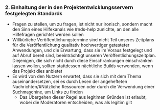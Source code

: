 ### 2. Einhaltung der in den Projektentwicklungsservern festgelegten Standards

- Fragen zu stellen, um zu fragen, ist nicht nur ironisch, sondern macht den Sinn eines Hilfekanals wie #nds-help zunichte, an den alle Hilfefragen gerichtet werden sollen
- Willkürliche Veröffentlichungstermine sind nicht Teil unseres Zeitplans für die Veröffentlichung qualitativ hochwertiger getesteter Anwendungen, und die Erwartung, dass sie im Voraus festgelegt und auf Abruf bereit sind, beeinträchtigt unseren Veröffentlichungszeitplan. Diejenigen, die sich nicht durch diese Einschränkungen einschränken lassen wollen, sollten stattdessen nächtliche Builds verwenden, wenn das Projekt dies anbietet
- Es wird von den Nutzern erwartet, dass sie sich mit dem Thema auseinandersetzen, sei es durch Lesen der angehefteten Nachrichten/#Nützliche Ressourcen oder durch die Verwendung einer Suchmaschine, um Links zu finden
    - Das Übergehen dieser Regel aus legitimen Gründen ist erlaubt, wobei die Moderatoren entscheiden, was als legitim gilt
